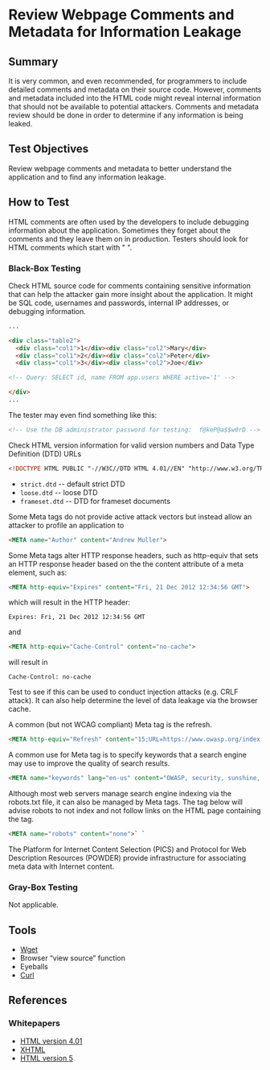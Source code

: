 # Review Webpage Comments and Metadata for Information Leakage

## Summary

It is very common, and even recommended, for programmers to include detailed comments and metadata on their source code. However, comments and metadata included into the HTML code might reveal internal information that should not be available to potential attackers. Comments and metadata review should be done in order to determine if any information is being leaked.

## Test Objectives

Review webpage comments and metadata to better understand the application and to find any information leakage.

## How to Test

HTML comments are often used by the developers to include debugging information about the application. Sometimes they forget about the comments and they leave them on in production. Testers should look for HTML comments which start with " ".

### Black-Box Testing

Check HTML source code for comments containing sensitive information that can help the attacker gain more insight about the application. It might be SQL code, usernames and passwords, internal IP addresses, or debugging information.

```html
...

<div class="table2">
  <div class="col1">1</div><div class="col2">Mary</div>
  <div class="col1">2</div><div class="col2">Peter</div>
  <div class="col1">3</div><div class="col2">Joe</div>

<!-- Query: SELECT id, name FROM app.users WHERE active='1' -->

</div>
...
```

The tester may even find something like this:

```html
<!-- Use the DB administrator password for testing:  f@keP@a$$w0rD -->
```

Check HTML version information for valid version numbers and Data Type Definition (DTD) URLs

```html
<!DOCTYPE HTML PUBLIC "-//W3C//DTD HTML 4.01//EN" "http://www.w3.org/TR/html4/strict.dtd">
```

- `strict.dtd` -- default strict DTD
- `loose.dtd` -- loose DTD
- `frameset.dtd` -- DTD for frameset documents

Some Meta tags do not provide active attack vectors but instead allow an attacker to profile an application to

```html
<META name="Author" content="Andrew Muller">
```

Some Meta tags alter HTTP response headers, such as http-equiv that sets an HTTP response header based on the the content attribute of a meta element, such as:

```html
<META http-equiv="Expires" content="Fri, 21 Dec 2012 12:34:56 GMT">
```

which will result in the HTTP header:

`Expires: Fri, 21 Dec 2012 12:34:56 GMT`

and

```html
<META http-equiv="Cache-Control" content="no-cache">
```

will result in

`Cache-Control: no-cache`

Test to see if this can be used to conduct injection attacks (e.g. CRLF attack). It can also help determine the level of data leakage via the browser cache.

A common (but not WCAG compliant) Meta tag is the refresh.

```html
<META http-equiv="Refresh" content="15;URL=https://www.owasp.org/index.html">
```

A common use for Meta tag is to specify keywords that a search engine may use to improve the quality of search results.

```html
<META name="keywords" lang="en-us" content="OWASP, security, sunshine, lollipops">
```

Although most web servers manage search engine indexing via the robots.txt file, it can also be managed by Meta tags. The tag below will advise robots to not index and not follow links on the HTML page containing the tag.

```html
<META name="robots" content="none">` `
```

The Platform for Internet Content Selection (PICS) and Protocol for Web Description Resources (POWDER) provide infrastructure for associating meta data with Internet content.

### Gray-Box Testing

Not applicable.

## Tools

- [Wget](https://www.gnu.org/software/wget/wget.html)
- Browser “view source” function
- Eyeballs
- [Curl](https://curl.haxx.se/)

## References

### Whitepapers

- [HTML version 4.01](https://www.w3.org/TR/1999/REC-html401-19991224)
- [XHTML](https://www.w3.org/TR/2010/REC-xhtml-basic-20101123/)
- [HTML version 5](https://www.w3.org/TR/html5/)
